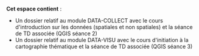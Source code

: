 **Cet espace contient** :

- Un dossier relatif au module DATA-COLLECT avec le cours d'introduction sur les données (spatiales et non spatiales) et la séance de TD associée (QGIS séance 2)
- Un dossier relatif au module DATA-VISU avec le cours  d'initiation à la cartographie thématique et la séance de TD associée (QGIS séance 3)

